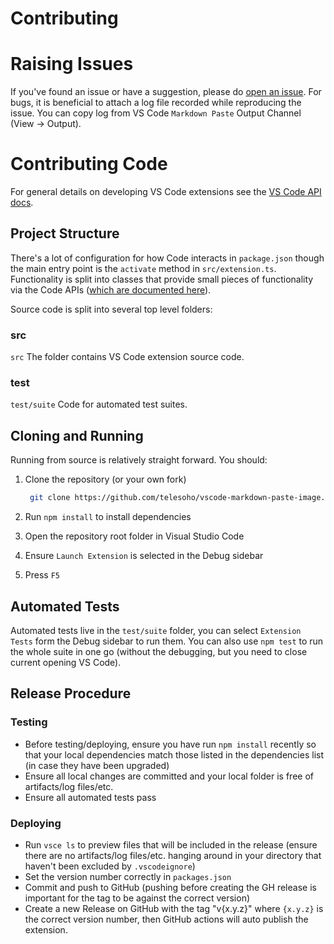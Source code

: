 <h1>Contributing</h1>

# Raising Issues

If you've found an issue or have a suggestion, please do [open an issue](https://github.com/telesoho/vscode-markdown-paste-image/issues/new). For bugs, it is beneficial to attach a log file recorded while reproducing the issue. You can copy log from VS Code `Markdown Paste` Output Channel (View → Output).

# Contributing Code

For general details on developing VS Code extensions see the [VS Code API docs](https://code.visualstudio.com/api).

## Project Structure

There's a lot of configuration for how Code interacts in `package.json` though the main entry point is the `activate` method in `src/extension.ts`. Functionality is split into classes that provide small pieces of functionality via the Code APIs ([which are documented here](https://code.visualstudio.com/docs/extensionAPI/vscode-api)).

Source code is split into several top level folders:

### src

`src` The folder contains VS Code extension source code.

### test

`test/suite` Code for automated test suites.

## Cloning and Running

Running from source is relatively straight forward. You should:

1. Clone the repository (or your own fork)

   ```sh
    git clone https://github.com/telesoho/vscode-markdown-paste-image.git --recursive
   ```

2. Run `npm install` to install dependencies
3. Open the repository root folder in Visual Studio Code
4. Ensure `Launch Extension` is selected in the Debug sidebar
5. Press `F5`

## Automated Tests

Automated tests live in the `test/suite` folder, you can select `Extension Tests` form the Debug sidebar to run them. You can also use `npm test` to run the whole suite in one go (without the debugging, but you need to close current opening VS Code).

## Release Procedure

### Testing

- Before testing/deploying, ensure you have run `npm install` recently so that your local dependencies match those listed in the dependencies list (in case they have been upgraded)
- Ensure all local changes are committed and your local folder is free of artifacts/log files/etc.
- Ensure all automated tests pass

### Deploying

- Run `vsce ls` to preview files that will be included in the release (ensure there are no artifacts/log files/etc. hanging around in your directory that haven't been excluded by `.vscodeignore`)
- Set the version number correctly in `packages.json`
- Commit and push to GitHub (pushing before creating the GH release is important for the tag to be against the correct version)
- Create a new Release on GitHub with the tag "v{x.y.z}" where `{x.y.z}` is the correct version number, then GitHub actions will auto publish the extension.
